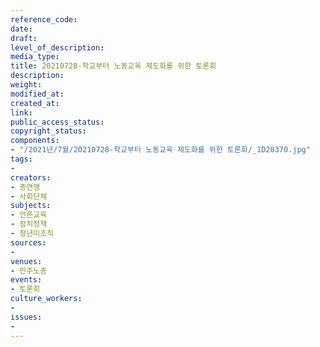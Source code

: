 ```yaml
---
reference_code: 
date: 
draft: 
level_of_description: 
media_type: 
title: 20210728-학교부터 노동교육 제도화를 위한 토론회
description: 
weight: 
modified_at: 
created_at: 
link: 
public_access_status: 
copyright_status: 
components:
- "/2021년/7월/20210728-학교부터 노동교육 제도화를 위한 토론회/_1D20370.jpg"
tags:
- 
creators:
- 총연맹
- 사회단체
subjects:
- 언론교육
- 정치정책
- 청년미조직
sources:
- 
venues:
- 민주노총
events:
- 토론회
culture_workers:
- 
issues:
- 
---
```

